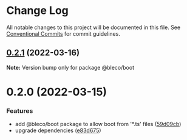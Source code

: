 # Change Log

All notable changes to this project will be documented in this file.
See [Conventional Commits](https://conventionalcommits.org) for commit guidelines.

## [0.2.1](https://gitr.net/betaly/bleco/compare/@bleco/boot@0.2.0...@bleco/boot@0.2.1) (2022-03-16)

**Note:** Version bump only for package @bleco/boot





# 0.2.0 (2022-03-15)


### Features

* add @bleco/boot package to allow boot from '*.ts' files ([59d09cb](https://gitr.net/betaly/bleco/commits/59d09cbe033e8c08c511859ad24ccca77792e5e6))
* upgrade dependencies ([e83d675](https://gitr.net/betaly/bleco/commits/e83d675bc8e6c2da5737ebcfa48378bcc366dbea))
